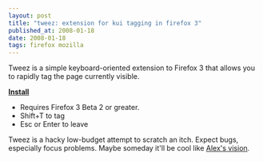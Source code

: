 ```yaml
---
layout: post
title: "tweez: extension for kui tagging in firefox 3"
published_at: 2008-01-18
date: 2008-01-18
tags: firefox mozilla
---
```


Tweez is a simple keyboard-oriented extension to Firefox 3 that allows you to rapidly tag the page currently visible.

**[Install](https://addons.mozilla.org/en-US/firefox/addon/6353)**

*   Requires Firefox 3 Beta 2 or greater.
*   Shift+T to tag
*   Esc or Enter to leave

Tweez is a hacky low-budget attempt to scratch an itch. Expect bugs, especially focus problems. Maybe someday it'll be cool like [Alex's vision](http://people.mozilla.com/~faaborg/files/20070705-kui/i1kuiTagging.png_large.png).